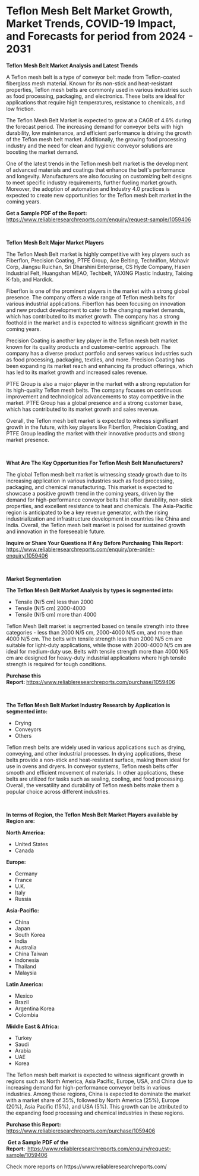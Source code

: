 <p><h1>Teflon Mesh Belt Market Growth, Market Trends, COVID-19 Impact, and Forecasts for period from 2024 - 2031</h1></p><p><strong>Teflon Mesh Belt Market Analysis and Latest Trends</strong></p>
<p><p>A Teflon mesh belt is a type of conveyor belt made from Teflon-coated fiberglass mesh material. Known for its non-stick and heat-resistant properties, Teflon mesh belts are commonly used in various industries such as food processing, packaging, and electronics. These belts are ideal for applications that require high temperatures, resistance to chemicals, and low friction.</p><p>The Teflon Mesh Belt Market is expected to grow at a CAGR of 4.6% during the forecast period. The increasing demand for conveyor belts with high durability, low maintenance, and efficient performance is driving the growth of the Teflon mesh belt market. Additionally, the growing food processing industry and the need for clean and hygienic conveyor solutions are boosting the market demand.</p><p>One of the latest trends in the Teflon mesh belt market is the development of advanced materials and coatings that enhance the belt's performance and longevity. Manufacturers are also focusing on customizing belt designs to meet specific industry requirements, further fueling market growth. Moreover, the adoption of automation and Industry 4.0 practices is expected to create new opportunities for the Teflon mesh belt market in the coming years.</p></p>
<p><strong>Get a Sample PDF of the Report:&nbsp;</strong> <a href="https://www.reliableresearchreports.com/enquiry/request-sample/1059406">https://www.reliableresearchreports.com/enquiry/request-sample/1059406</a></p>
<p>&nbsp;</p>
<p><strong>Teflon Mesh Belt Major Market Players</strong></p>
<p><p>The Teflon Mesh Belt market is highly competitive with key players such as Fiberflon, Precision Coating, PTFE Group, Ace Belting, Techniflon, Mahavir Corp, Jiangsu Ruichan, Sri Dharshini Enterprise, CS Hyde Company, Hasen Industrial Felt, Huangshan MEAO, Techbelt, YAXING Plastic Industry, Taixing K-fab, and Hardick.</p><p>Fiberflon is one of the prominent players in the market with a strong global presence. The company offers a wide range of Teflon mesh belts for various industrial applications. Fiberflon has been focusing on innovation and new product development to cater to the changing market demands, which has contributed to its market growth. The company has a strong foothold in the market and is expected to witness significant growth in the coming years.</p><p>Precision Coating is another key player in the Teflon mesh belt market known for its quality products and customer-centric approach. The company has a diverse product portfolio and serves various industries such as food processing, packaging, textiles, and more. Precision Coating has been expanding its market reach and enhancing its product offerings, which has led to its market growth and increased sales revenue.</p><p>PTFE Group is also a major player in the market with a strong reputation for its high-quality Teflon mesh belts. The company focuses on continuous improvement and technological advancements to stay competitive in the market. PTFE Group has a global presence and a strong customer base, which has contributed to its market growth and sales revenue.</p><p>Overall, the Teflon mesh belt market is expected to witness significant growth in the future, with key players like Fiberflon, Precision Coating, and PTFE Group leading the market with their innovative products and strong market presence.</p></p>
<p>&nbsp;</p>
<p><strong>What Are The Key Opportunities For Teflon Mesh Belt Manufacturers?</strong></p>
<p><p>The global Teflon mesh belt market is witnessing steady growth due to its increasing application in various industries such as food processing, packaging, and chemical manufacturing. This market is expected to showcase a positive growth trend in the coming years, driven by the demand for high-performance conveyor belts that offer durability, non-stick properties, and excellent resistance to heat and chemicals. The Asia-Pacific region is anticipated to be a key revenue generator, with the rising industrialization and infrastructure development in countries like China and India. Overall, the Teflon mesh belt market is poised for sustained growth and innovation in the foreseeable future.</p></p>
<p><strong>Inquire or Share Your Questions If Any Before Purchasing This Report:</strong> <a href="https://www.reliableresearchreports.com/enquiry/pre-order-enquiry/1059406">https://www.reliableresearchreports.com/enquiry/pre-order-enquiry/1059406</a></p>
<p>&nbsp;</p>
<p><strong>Market Segmentation</strong></p>
<p><strong>The Teflon Mesh Belt Market Analysis by types is segmented into:</strong></p>
<p><ul><li>Tensile (N/5 cm) less than 2000</li><li>Tensile (N/5 cm) 2000-4000</li><li>Tensile (N/5 cm) more than 4000</li></ul></p>
<p><p>Teflon Mesh Belt market is segmented based on tensile strength into three categories - less than 2000 N/5 cm, 2000-4000 N/5 cm, and more than 4000 N/5 cm. The belts with tensile strength less than 2000 N/5 cm are suitable for light-duty applications, while those with 2000-4000 N/5 cm are ideal for medium-duty use. Belts with tensile strength more than 4000 N/5 cm are designed for heavy-duty industrial applications where high tensile strength is required for tough conditions.</p></p>
<p><strong>Purchase this Report:&nbsp;</strong><a href="https://www.reliableresearchreports.com/purchase/1059406">https://www.reliableresearchreports.com/purchase/1059406</a></p>
<p>&nbsp;</p>
<p><strong>The Teflon Mesh Belt Market Industry Research by Application is segmented into:</strong></p>
<p><ul><li>Drying</li><li>Conveyors</li><li>Others</li></ul></p>
<p><p>Teflon mesh belts are widely used in various applications such as drying, conveying, and other industrial processes. In drying applications, these belts provide a non-stick and heat-resistant surface, making them ideal for use in ovens and dryers. In conveyor systems, Teflon mesh belts offer smooth and efficient movement of materials. In other applications, these belts are utilized for tasks such as sealing, cooling, and food processing. Overall, the versatility and durability of Teflon mesh belts make them a popular choice across different industries.</p></p>
<p>&nbsp;</p>
<p><strong>In terms of Region, the Teflon Mesh Belt Market Players available by Region are:</strong></p>
<p>
    <p> <strong> North America: </strong>
        <ul>
            <li>United States</li>
            <li>Canada</li>
        </ul>
        </p> 
    <p> <strong> Europe: </strong>
        <ul>
            <li>Germany</li>
            <li>France</li>
            <li>U.K.</li>
            <li>Italy</li>
            <li>Russia</li>
        </ul>
        </p> 
    <p> <strong> Asia-Pacific: </strong>
        <ul>
            <li>China</li>
            <li>Japan</li>
            <li>South Korea</li>
            <li>India</li>
            <li>Australia</li>
            <li>China Taiwan</li>
            <li>Indonesia</li>
            <li>Thailand</li>
            <li>Malaysia</li>
        </ul>
        </p> 
    <p> <strong> Latin America: </strong>
        <ul>
            <li>Mexico</li>
            <li>Brazil</li>
            <li>Argentina Korea</li>
            <li>Colombia</li>
        </ul>
        </p> 
    <p> <strong> Middle East & Africa: </strong>
        <ul>
            <li>Turkey</li>
            <li>Saudi</li>
            <li>Arabia</li>
            <li>UAE</li>
            <li>Korea</li>
        </ul>
    </p>
    </p>
<p><p>The Teflon mesh belt market is expected to witness significant growth in regions such as North America, Asia Pacific, Europe, USA, and China due to increasing demand for high-performance conveyor belts in various industries. Among these regions, China is expected to dominate the market with a market share of 35%, followed by North America (25%), Europe (20%), Asia Pacific (15%), and USA (5%). This growth can be attributed to the expanding food processing and chemical industries in these regions.</p></p>
<p><strong>Purchase this Report: </strong><a href="https://www.reliableresearchreports.com/purchase/1059406">https://www.reliableresearchreports.com/purchase/1059406</a></p>
<p>&nbsp;<strong>Get a Sample PDF of the Report:&nbsp;&nbsp;</strong><a href="https://www.reliableresearchreports.com/enquiry/request-sample/1059406">https://www.reliableresearchreports.com/enquiry/request-sample/1059406</a></p>
<p><strong></strong></p>
<p>Check more reports on https://www.reliableresearchreports.com/</p>